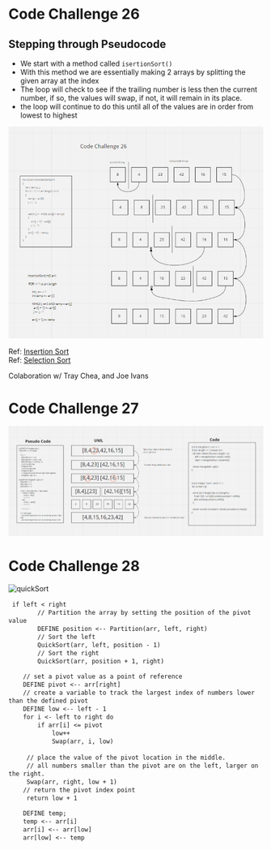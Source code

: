 # Code Challenge 26  

## Stepping through Pseudocode  
   - We start with a method called ```isertionSort()```  
   - With this method we are essentially making 2 arrays by splitting the given array at the index  
   - The loop will check to see if the trailing number is less then the current number, if so, the values will swap, if not, it will remain in its place.
   - the loop will continue to do this until all of the values are in order from lowest to highest

![UML](./UML/CodeChallenge26.png)  


Ref: [Insertion Sort](https://www.geeksforgeeks.org/insertion-sort/)  
Ref: [Selection Sort](https://codefellows.github.io/common_curriculum/data_structures_and_algorithms/Code_401/class-26/solutions/BLOG)  

Colaboration w/ Tray Chea, and Joe Ivans  

# Code Challenge 27    

![mergeSort](./UML/mergeSort.png)  

# Code Challenge 28  

![quickSort]()  

```ALGORITHM QuickSort(arr, left, right)
 if left < right
        // Partition the array by setting the position of the pivot value
        DEFINE position <-- Partition(arr, left, right)
        // Sort the left
        QuickSort(arr, left, position - 1)
        // Sort the right
        QuickSort(arr, position + 1, right)
```

```ALGORITHM Partition(arr, left, right)
    // set a pivot value as a point of reference
    DEFINE pivot <-- arr[right]
    // create a variable to track the largest index of numbers lower than the defined pivot
    DEFINE low <-- left - 1
    for i <- left to right do
        if arr[i] <= pivot
            low++
            Swap(arr, i, low)

     // place the value of the pivot location in the middle.
     // all numbers smaller than the pivot are on the left, larger on the right.
     Swap(arr, right, low + 1)
    // return the pivot index point
     return low + 1
```     

```ALGORITHM Swap(arr, i, low)
    DEFINE temp;
    temp <-- arr[i]
    arr[i] <-- arr[low]
    arr[low] <-- temp
```    